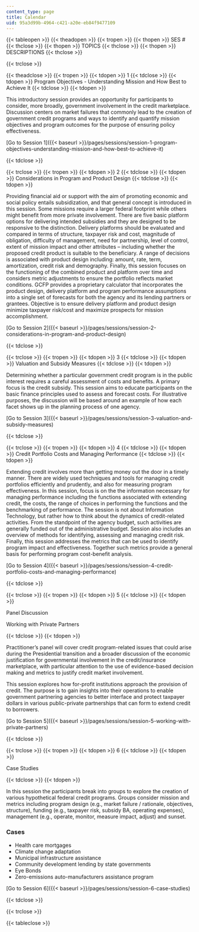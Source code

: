 ```yaml
---
content_type: page
title: Calendar
uid: 95a3d99b-4964-c421-a20e-eb84f9477109
---
```


{{< tableopen >}}
{{< theadopen >}}
{{< tropen >}}
{{< thopen >}}
SES #
{{< thclose >}}
{{< thopen >}}
TOPICS
{{< thclose >}}
{{< thopen >}}
DESCRIPTIONS
{{< thclose >}}

{{< trclose >}}

{{< theadclose >}}
{{< tropen >}}
{{< tdopen >}}
1
{{< tdclose >}}
{{< tdopen >}}
Program Objectives - Understanding Mission and How Best to Achieve It
{{< tdclose >}}
{{< tdopen >}}


This introductory session provides an opportunity for participants to consider, more broadly, government involvement in the credit marketplace. Discussion centers on market failures that commonly lead to the creation of government credit programs and ways to identify and quantify mission objectives and program outcomes for the purpose of ensuring policy effectiveness.

[Go to Session 1]({{< baseurl >}}/pages/sessions/session-1-program-objectives-understanding-mission-and-how-best-to-achieve-it)


{{< tdclose >}}

{{< trclose >}}
{{< tropen >}}
{{< tdopen >}}
2
{{< tdclose >}}
{{< tdopen >}}
Considerations in Program and Product Design
{{< tdclose >}}
{{< tdopen >}}


Providing financial aid or support with the aim of promoting economic and social policy entails subsidization, and that general concept is introduced in this session. Some missions require a larger federal footprint while others might benefit from more private involvement. There are five basic platform options for delivering intended subsidies and they are designed to be responsive to the distinction. Delivery platforms should be evaluated and compared in terms of structure, taxpayer risk and cost, magnitude of obligation, difficulty of management, need for partnership, level of control, extent of mission impact and other attributes – including whether the proposed credit product is suitable to the beneficiary. A range of decisions is associated with product design including: amount, rate, term, amortization, credit risk and demography. Finally, this session focuses on the functioning of the combined product and platform over time and considers metric adjustments to ensure the portfolio reflects market conditions. GCFP provides a proprietary calculator that incorporates the product design, delivery platform and program performance assumptions into a single set of forecasts for both the agency and its lending partners or grantees. Objective is to ensure delivery platform and product design minimize taxpayer risk/cost and maximize prospects for mission accomplishment.

[Go to Session 2]({{< baseurl >}}/pages/sessions/session-2-considerations-in-program-and-product-design)


{{< tdclose >}}

{{< trclose >}}
{{< tropen >}}
{{< tdopen >}}
3
{{< tdclose >}}
{{< tdopen >}}
Valuation and Subsidy Measures
{{< tdclose >}}
{{< tdopen >}}


Determining whether a particular government credit program is in the public interest requires a careful assessment of costs and benefits. A primary focus is the credit subsidy. This session aims to educate participants on the basic finance principles used to assess and forecast costs. For illustrative purposes, the discussion will be based around an example of how each facet shows up in the planning process of one agency.

[Go to Session 3]({{< baseurl >}}/pages/sessions/session-3-valuation-and-subsidy-measures)


{{< tdclose >}}

{{< trclose >}}
{{< tropen >}}
{{< tdopen >}}
4
{{< tdclose >}}
{{< tdopen >}}
Credit Portfolio Costs and Managing Performance
{{< tdclose >}}
{{< tdopen >}}


Extending credit involves more than getting money out the door in a timely manner. There are widely used techniques and tools for managing credit portfolios efficiently and prudently, and also for measuring program effectiveness. In this session, focus is on the the information necessary for managing performance including the functions associated with extending credit, the costs, the range of choices in performing the functions and the benchmarking of performance. The session is not about Information Technology, but rather how to think about the dynamics of credit-related activities. From the standpoint of the agency budget, such activities are generally funded out of the administrative budget. Session also includes an overview of methods for identifying, assessing and managing credit risk. Finally, this session addresses the metrics that can be used to identify program impact and effectiveness. Together such metrics provide a general basis for performing program cost-benefit analysis.

[Go to Session 4]({{< baseurl >}}/pages/sessions/session-4-credit-portfolio-costs-and-managing-performance)


{{< tdclose >}}

{{< trclose >}}
{{< tropen >}}
{{< tdopen >}}
5
{{< tdclose >}}
{{< tdopen >}}


Panel Discussion

Working with Private Partners


{{< tdclose >}}
{{< tdopen >}}


Practitioner’s panel will cover credit program-related issues that could arise during the Presidential transition and a broader discussion of the economic justification for governmental involvement in the credit/insurance marketplace, with particular attention to the use of evidence-based decision making and metrics to justify credit market involvement.

This session explores how for-profit institutions approach the provision of credit. The purpose is to gain insights into their operations to enable government partnering agencies to better interface and protect taxpayer dollars in various public-private partnerships that can form to extend credit to borrowers.

[Go to Session 5]({{< baseurl >}}/pages/sessions/session-5-working-with-private-partners)


{{< tdclose >}}

{{< trclose >}}
{{< tropen >}}
{{< tdopen >}}
6
{{< tdclose >}}
{{< tdopen >}}


Case Studies


{{< tdclose >}}
{{< tdopen >}}


In this session the participants break into groups to explore the creation of various hypothetical federal credit programs. Groups consider mission and metrics including program design (e.g., market failure / rationale, objectives, structure), funding (e.g., taxpayer risk, subsidy BA, operating expenses), management (e.g., operate, monitor, measure impact, adjust) and sunset.

### Cases

*   Health care mortgages
*   Climate change adaptation
*   Municipal infrastructure assistance
*   Community development lending by state governments
*   Eye Bonds
*   Zero-emissions auto-manufacturers assistance program

[Go to Session 6]({{< baseurl >}}/pages/sessions/session-6-case-studies)


{{< tdclose >}}

{{< trclose >}}

{{< tableclose >}}
